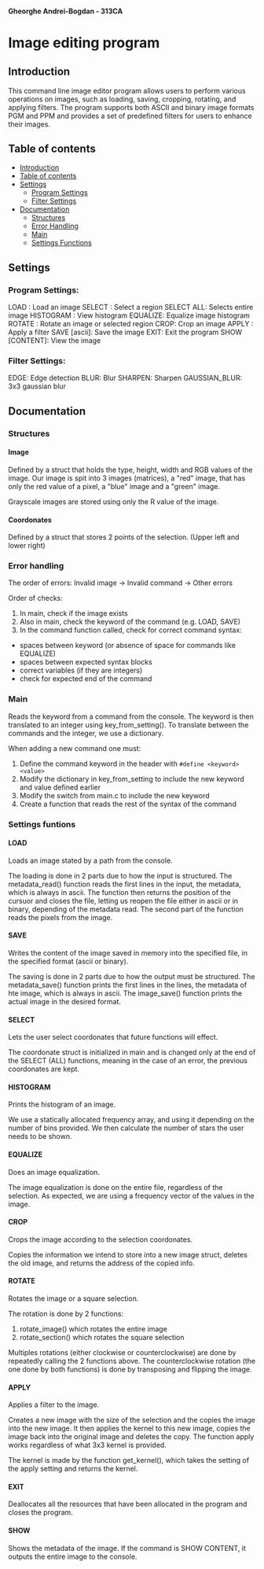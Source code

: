 #### Gheorghe Andrei-Bogdan - 313CA

# Image editing program

## Introduction

This command line image editor program allows users to perform various
operations on images, such as loading, saving, cropping, rotating, and
applying filters.
The program supports both ASCII and binary image formats PGM and PPM and
provides a set of predefined filters for users to enhance their images.

## Table of contents

- [Introduction](#introduction)
- [Table of contents](#table-of-contents)
- [Settings](#settings)
  - [Program Settings](#program-settings)
  - [Filter Settings](#filter-settings)
- [Documentation](#documentation)
  - [Structures](#structures)
  - [Error Handling](#error-handling)
  - [Main](#main)
  - [Settings Functions](#setting-functions)

## Settings

### Program Settings:

LOAD <path>:                Load an image
SELECT <x1> <y1> <x2> <y2>: Select a region
SELECT ALL:                 Selects entire image
HISTOGRAM <stars> <bins>:   View histogram
EQUALIZE:                   Equalize image histogram
ROTATE <angle>:             Rotate an image or selected region
CROP:                       Crop an image
APPLY <filter>:             Apply a filter
SAVE <path> [ascii]:        Save the image
EXIT:                       Exit the program
SHOW [CONTENT]:             View the image

### Filter Settings:

EDGE:          Edge detection
BLUR:          Blur
SHARPEN:       Sharpen
GAUSSIAN_BLUR: 3x3 gaussian blur

## Documentation

### Structures

#### Image

Defined by a struct that holds the type, height, width and RGB values of the
image. Our image is spit into 3 images (matrices), a "red" image, that
has only the red value of a pixel, a "blue" image and a "green" image.

Grayscale images are stored using only the R value of the image.

#### Coordonates

Defined by a struct that stores 2 points of the selection.
(Upper left and lower right)

### Error handling

The order of errors:
Invalid image -> Invalid command -> Other errors

Order of checks:
1. In main, check if the image exists
2. Also in main, check the keyword of the command (e.g. LOAD, SAVE)
3. In the command function called, check for correct command syntax:
- spaces between keyword (or absence of space for commands like EQUALIZE)
- spaces between expected syntax blocks
- correct variables (if they are integers)
- check for expected end of the command

### Main

Reads the keyword from a command from the console.
The keyword is then translated to an integer using key_from_setting().
To translate between the commands and the integer, we use a dictionary.

When adding a new command one must:
1. Define the command keyword in the header with `#define <keyword> <value>`
2. Modify the dictionary in key_from_setting to include the new keyword and
value defined earlier
3. Modify the switch from main.c to include the new keyword
4. Create a function that reads the rest of the syntax of the command

### Settings funtions

#### LOAD

Loads an image stated by a path from the console.

The loading is done in 2 parts due to how the input is structured.
The metadata_read() function reads the first lines in the input,
the metadata, which is always in ascii.
The function then returns the position of the cursuor and closes the file,
letting us reopen the file either in ascii or in binary,
depending of the metadata read. The second part of the function reads the
pixels from the image.

#### SAVE

Writes the content of the image saved in memory into the specified file,
in the specified format (ascii or binary).

The saving is done in 2 parts due to how the output must be structured.
The metadata_save() function prints the first lines in the lines,
the metadata of hte image, which is always in ascii.
The image_save() function prints the actual image in the desired format.

#### SELECT

Lets the user select coordonates that future functions will effect.

The coordonate struct is initialized in main and is changed only
at the end of the SELECT (ALL) functions, meaning in the case of an error,
the previous coordonates are kept.

#### HISTOGRAM

Prints the histogram of an image.

We use a statically allocated frequency array,
and using it depending on the number of bins provided.
We then calculate the number of stars the user needs to be shown.

#### EQUALIZE

Does an image equalization.

The image equalization is done on the entire file, regardless of the selection.
As expected, we are using a frequency vector of the values in the image.

#### CROP

Crops the image according to the selection coordonates.

Copies the information we intend to store into a new image struct,
deletes the old image, and returns the address of the copied info.

#### ROTATE

Rotates the image or a square selection.

The rotation is done by 2 functions:
1. rotate_image() which rotates the entire image
2. rotate_section() which rotates the square selection

Multiples rotations (either clockwise or counterclockwise) are done
by repeatedly calling the 2 functions above.
The counterclockwise rotation (the one done by both functions) is
done by transposing and flipping the image.

#### APPLY

Applies a filter to the image.

Creates a new image with the size of the selection and the copies the
image into the new image. It then applies the kernel to this new image,
copies the image back into the original image and deletes the copy.
The function apply works regardless of what 3x3 kernel is provided.

The kernel is made by the function get_kernel(), which takes the
setting of the apply setting and returns the kernel.

#### EXIT

Deallocates all the resources that have been allocated in the program
and closes the program.

#### SHOW

Shows the metadata of the image.
If the command is SHOW CONTENT, it outputs the entire image to the console.
